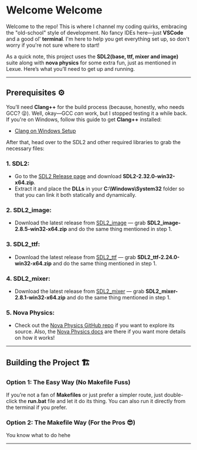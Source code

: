 # Welcome Welcome

Welcome to the repo! This is where I channel my coding quirks, embracing the "old-school" style of development. No fancy IDEs here—just **VSCode** and a good ol' **terminal**. I'm here to help you get everything set up, so don't worry if you're not sure where to start! 

As a quick note, this project uses the **SDL2(base, ttf, mixer and image)** suite along with **nova physics** for some extra fun, just as mentioned in Lexue. Here’s what you’ll need to get up and running.

---

## Prerequisites ⚙️

You’ll need **Clang++** for the build process (because, honestly, who needs GCC? 😜). Well, okay—GCC *can* work, but I stopped testing it a while back. If you're on Windows, follow this guide to get **Clang++** installed:

- [Clang on Windows Setup](https://wetmelon.github.io/clang-on-windows.html)

After that, head over to the SDL2 and other required libraries to grab the necessary files:

### 1. **SDL2**:
- Go to the [SDL2 Release page](https://github.com/libsdl-org/SDL/releases) and download **SDL2-2.32.0-win32-x64.zip**. 
- Extract it and place the **DLLs** in your **C:\Windows\System32** folder so that you can link it both statically and dynamically.

### 2. **SDL2_image**:
- Download the latest release from [SDL2_image](https://github.com/libsdl-org/SDL_image/releases/) — grab **SDL2_image-2.8.5-win32-x64.zip** and do the same thing mentioned in step 1.

### 3. **SDL2_ttf**:
- Download the latest release from [SDL2_ttf](https://github.com/libsdl-org/SDL_ttf/releases/) — grab **SDL2_ttf-2.24.0-win32-x64.zip** and do the same thing mentioned in step 1.

### 4. **SDL2_mixer**:
- Download the latest release from [SDL2_mixer](https://github.com/libsdl-org/SDL_mixer/releases/) — grab **SDL2_mixer-2.8.1-win32-x64.zip** and do the same thing mentioned in step 1.

### 5. **Nova Physics**:
- Check out the [Nova Physics GitHub repo](https://github.com/kadir014/nova-physics/) if you want to explore its source. Also, the [Nova Physics docs](https://nova-physics.rtfd.io) are there if you want more details on how it works!

---

## Building the Project 🏗️

### Option 1: The Easy Way (No Makefile Fuss)
If you’re not a fan of **Makefiles** or just prefer a simpler route, just double-click the **run.bat** file and let it do its thing. You can also run it directly from the terminal if you prefer.

### Option 2: The Makefile Way (For the Pros 😎)
You know what to do hehe

---
